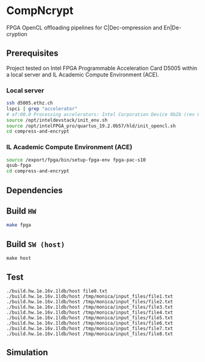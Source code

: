 # CompNcrypt
FPGA OpenCL offloading pipelines for C|Dec-ompression and En|De-cryption 

## Prerequisites
Project tested on Intel FPGA Programmable Acceleration Card D5005 within a local server and IL Academic Compute Environment (ACE). 

### Local server
```bash
ssh d5005.ethz.ch 
lspci | grep "accelerator"
# af:00.0 Processing accelerators: Intel Corporation Device 0b2b (rev 01)
source /opt/inteldevstack/init_env.sh
source /opt/intelFPGA_pro/quartus_19.2.0b57/hld/init_opencl.sh		
cd compress-and-encrypt
```

### IL Academic Compute Environment (ACE)
```bash
source /export/fpga/bin/setup-fpga-env fpga-pac-s10
qsub-fpga
cd compress-and-encrypt
```
	
## Dependencies

## Build `HW`
```bash
make fpga
```

## Build `SW (host)`
```
make host
```

## Test 
```
./build.hw.1e.16v.1ldb/host file0.txt
./build.hw.1e.16v.1ldb/host /tmp/monica/input_files/file1.txt
./build.hw.1e.16v.1ldb/host /tmp/monica/input_files/file2.txt
./build.hw.1e.16v.1ldb/host /tmp/monica/input_files/file3.txt
./build.hw.1e.16v.1ldb/host /tmp/monica/input_files/file4.txt
./build.hw.1e.16v.1ldb/host /tmp/monica/input_files/file5.txt
./build.hw.1e.16v.1ldb/host /tmp/monica/input_files/file6.txt
./build.hw.1e.16v.1ldb/host /tmp/monica/input_files/file7.txt
./build.hw.1e.16v.1ldb/host /tmp/monica/input_files/file8.txt
```

## Simulation
